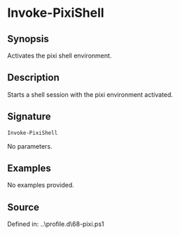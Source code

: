 # Invoke-PixiShell

## Synopsis

Activates the pixi shell environment.

## Description

Starts a shell session with the pixi environment activated.

## Signature

```powershell
Invoke-PixiShell
```

No parameters.

## Examples

No examples provided.

## Source

Defined in: ..\profile.d\68-pixi.ps1
